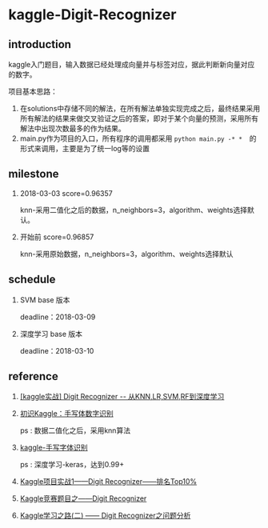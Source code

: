 # kaggle-Digit-Recognizer

## introduction

kaggle入门题目，输入数据已经处理成向量并与标签对应，据此判断新向量对应的数字。

项目基本思路：

1. 在solutions中存储不同的解法，在所有解法单独实现完成之后，最终结果采用所有解法的结果来做交叉验证之后的答案，即对于某个向量的预测，采用所有解法中出现次数最多的作为结果。
2. main.py作为项目的入口，所有程序的调用都采用 `python main.py -* *  `的形式来调用，主要是为了统一log等的设置

## milestone

1. 2018-03-03 score=0.96357

   knn-采用二值化之后的数据，n_neighbors=3，algorithm、weights选择默认。

2. 开始前 score=0.96857

   knn-采用原始数据，n_neighbors=3，algorithm、weights选择默认

## schedule

1.  SVM base 版本

    deadline：2018-03-09

2.  深度学习 base 版本

    deadline：2018-03-10

## reference

1. <a href="http://blog.csdn.net/Dinosoft/article/details/50734539">[kaggle实战] Digit Recognizer -- 从KNN,LR,SVM,RF到深度学习</a>

2. <a href="http://blog.csdn.net/firethelife/article/details/51191530">初识Kaggle：手写体数字识别</a>

   ps : 数据二值化之后，采用knn算法

3. <a href="http://blog.csdn.net/buwei0239/article/details/78769985">kaggle-手写字体识别</a>

   ps : 深度学习-keras，达到0.99+

4. <a href="http://blog.csdn.net/u013691510/article/details/43195227">Kaggle项目实战1——Digit Recognizer——排名Top10%</a>

5. <a href="http://blog.csdn.net/laozhaokun/article/details/42749233">Kaggle竞赛题目之——Digit Recognizer</a>

6. <a href="http://blog.csdn.net/memoryjdch/article/details/75220498">Kaggle学习之路(二) —— Digit Recognizer之问题分析</a>
